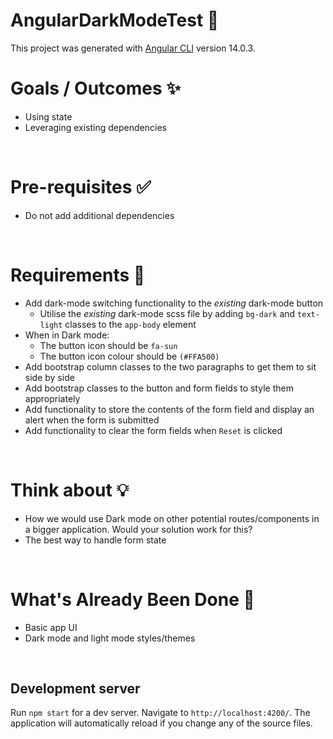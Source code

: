 # AngularDarkModeTest 🌙

This project was generated with [Angular CLI](https://github.com/angular/angular-cli) version 14.0.3.

# Goals / Outcomes ✨

- Using state
- Leveraging existing dependencies

&nbsp;

# Pre-requisites ✅

- Do not add additional dependencies

&nbsp;

# Requirements 📖

- Add dark-mode switching functionality to the _existing_ dark-mode button
  - Utilise the _existing_ dark-mode scss file by adding `bg-dark` and `text-light` classes to the `app-body` element
- When in Dark mode:
  - The button icon should be `fa-sun`
  - The button icon colour should be `(#FFA500)`
- Add bootstrap column classes to the two paragraphs to get them to sit side by side
- Add bootstrap classes to the button and form fields to style them appropriately
- Add functionality to store the contents of the form field and display an alert when the form is submitted
- Add functionality to clear the form fields when `Reset` is clicked

&nbsp;

# Think about 💡

- How we would use Dark mode on other potential routes/components in a bigger application. Would your solution work for this?
- The best way to handle form state

&nbsp;

# What's Already Been Done 🏁

- Basic app UI
- Dark mode and light mode styles/themes

&nbsp;

## Development server

Run `npm start` for a dev server. Navigate to `http://localhost:4200/`. The application will automatically reload if you change any of the source files.
